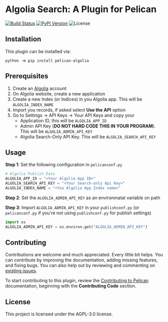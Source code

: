 Algolia Search: A Plugin for Pelican
====================================================

[![Build Status](https://img.shields.io/github/workflow/status/rehanhaider/pelican-algolia/build)](https://github.com/rehanhaider/pelican-algolia/actions)
[![PyPI Version](https://img.shields.io/pypi/v/pelican-algolia)](https://pypi.org/project/pelican-algolia/)
![License](https://img.shields.io/pypi/l/pelican-algolia?color=blue)


Installation
------------

This plugin can be installed via:

    python -m pip install pelican-algolia

Prerequisites
-------------
1. Create an [Algolia](https://www.algolia.com/) account
2. On Algolia website, create a new application
3. Create a new Index (or Indices) in you Algolia app. This will be `ALGOLIA_INDEX_NAME`
4. Import you records, if asked select **Use the API** option
5. Go to Settings -> API Keys -> Your API Keys and copy your 
    * Application ID, this will be `ALGOLIA_APP_ID`
    * Admin API Key (**DO NOT HARD CODE THIS IN YOUR PROGRAM**). This will be `ALGOLIA_ADMIN_API_KEY`
    * Algolia Search-Only API Key. This will be `ALGOLIA_SEARCH_API_KEY`

Usage
-----
**Step 1**: Set the following configuration in `pelicanconf.py`
```python
# Algolia Publish Data
ALGOLIA_APP_ID = "<Your Algolia App ID>"
ALGOLIA_SEARCH_API_KEY = "<Your Search-only Api Key>"
ALGOLIA_INDEX_NAME = "<You Algolia App Index name>"
```
**Step 2**: Set the `ALGOLIA_ADMIN_API_KEY` as an environmatal variable on path

**Step 3**: Import `ALGOLIA_ADMIN_API_KEY` in your `publishconf.py` (or `pelicanconf.py` if you're not using `publishconf.py` for publish settings)
```python
import os
ALGOLIA_ADMIN_API_KEY = os.environ.get("ALGOLIA_ADMIN_API_KEY")
```

Contributing
------------

Contributions are welcome and much appreciated. Every little bit helps. You can contribute by improving the documentation, adding missing features, and fixing bugs. You can also help out by reviewing and commenting on [existing issues][].

To start contributing to this plugin, review the [Contributing to Pelican][] documentation, beginning with the **Contributing Code** section.

[existing issues]: https://github.com/rehanhaider/pelican-algolia/issues
[Contributing to Pelican]: https://docs.getpelican.com/en/latest/contribute.html

License
-------

This project is licensed under the AGPL-3.0 license.
